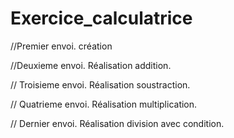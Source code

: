 # Exercice_calculatrice
//Premier envoi.
 création

 //Deuxieme envoi.
 Réalisation addition.


 // Troisieme envoi.
 Réalisation soustraction.

 // Quatrieme envoi.
 Réalisation multiplication.

 // Dernier envoi.
 Réalisation division avec condition.